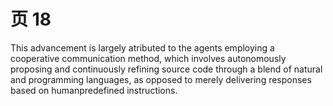 # 页 18
This advancement is largely atributed to the agents employing a cooperative communication method, which involves autonomously proposing and continuously refining source code through a blend of natural and programming languages, as opposed to merely delivering responses based on humanpredefined instructions.